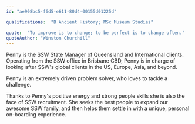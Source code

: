 ```yaml
---
id: "ae908bc5-f6d5-e611-80d4-00155d01225d"

qualifications:  "B Ancient History; MSc Museum Studies"

quote:  "To improve is to change; to be perfect is to change often."
quoteAuthor: "Winston Churchill"
---
```


Penny is the SSW State Manager of Queensland and International clients. Operating from the SSW office in Brisbane CBD, Penny is in charge of looking after SSW's global clients in the US, Europe, Asia, and beyond.

Penny is an extremely driven problem solver, who loves to tackle a challenge.

Thanks to Penny's positive energy and strong people skills she is also the face of SSW recruitment. She seeks the best people to expand our awesome SSW family, and then helps them settle in with a unique, personal on-boarding experience. 
